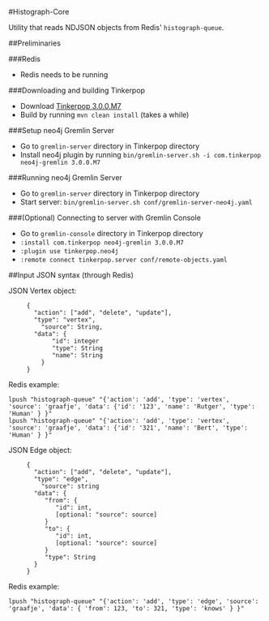 #Histograph-Core

Utility that reads NDJSON objects from Redis' `histograph-queue`.

##Preliminaries

###Redis 

- Redis needs to be running 

###Downloading and building Tinkerpop

- Download [Tinkerpop 3.0.0.M7](https://github.com/tinkerpop/tinkerpop3/archive/3.0.0.M7.zip)
- Build by running `mvn clean install` (takes a while)

###Setup neo4j Gremlin Server

- Go to `gremlin-server` directory in Tinkerpop directory
- Install neo4j plugin by running `bin/gremlin-server.sh -i com.tinkerpop neo4j-gremlin 3.0.0.M7`

###Running neo4j Gremlin Server

- Go to `gremlin-server` directory in Tinkerpop directory
- Start server: `bin/gremlin-server.sh conf/gremlin-server-neo4j.yaml`

###(Optional) Connecting to server with Gremlin Console

- Go to `gremlin-console` directory in Tinkerpop directory
- `:install com.tinkerpop neo4j-gremlin 3.0.0.M7`
- `:plugin use tinkerpop.neo4j`
- `:remote connect tinkerpop.server conf/remote-objects.yaml`

##Input JSON syntax (through Redis)

JSON Vertex object:

```
     {
       "action": ["add", "delete", "update"],
       "type": "vertex",
		 "source": String,
       "data": {
			"id": integer
			"type": String
			"name": String
		 }
     }
```
  
Redis example:

```
lpush "histograph-queue" "{'action': 'add', 'type': 'vertex', 'source': 'graafje', 'data': {'id': '123', 'name': 'Rutger', 'type': 'Human' } }"
lpush "histograph-queue" "{'action': 'add', 'type': 'vertex', 'source': 'graafje', 'data': {'id': '321', 'name': 'Bert', 'type': 'Human' } }"
```
	
JSON Edge object:

```
     {
       "action": ["add", "delete", "update"],
       "type": "edge",
		 "source": string
       "data": {
	      "from": { 
	         "id": int,
	         [optional: "source": source]
	      }
	      "to": { 
	         "id": int,
	         [optional: "source": source]
	      }
	      "type": String
	   }
     }
```
	
Redis example:

```
lpush "histograph-queue" "{'action': 'add', 'type': 'edge', 'source': 'graafje', 'data': { 'from': 123, 'to': 321, 'type': 'knows' } }"
```